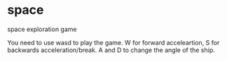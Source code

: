 # space
space exploration game

You need to use wasd to play the game. W for forward acceleartion, S for backwards acceleration/break. A and D to change the angle of the ship.
